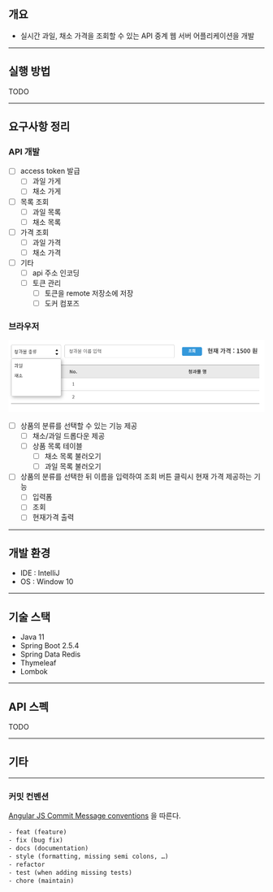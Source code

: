 
## 개요

- 실시간 과일, 채소 가격을 조회할 수 있는 API 중계 웹 서버 어플리케이션을 개발
---
## 실행 방법

TODO

---

## 요구사항 정리

### API 개발

- [ ] access token 발급
  - [ ] 과일 가게
  - [ ] 채소 가게
- [ ] 목록 조회
  - [ ] 과일 목록
  - [ ] 채소 목록
- [ ] 가격 조회
  - [ ] 과일 가격
  - [ ] 채소 가격
- [ ] 기타
  - [ ] api 주소 인코딩
  - [ ] 토큰 관리  
    - [ ] 토큰을 remote 저장소에 저장
    - [ ] 도커 컴포즈
  
### 브라우저

![images/main.png](image/main.png)

- [ ] 상품의 분류를 선택할 수 있는 기능 제공
  - [ ] 채소/과일 드롭다운 제공
  - [ ] 상품 목록 테이블
    - [ ] 채소 목록 불러오기
    - [ ] 과일 목록 불러오기
- [ ] 상품의 분류를 선택한 뒤 이름을 입력하여 조회 버튼 클릭시 현재 가격 제공하는 기능
  - [ ] 입력폼
  - [ ] 조회
  - [ ] 현재가격 출력
---
## 개발 환경

- IDE : IntelliJ
- OS : Window 10
---
## 기술 스택

- Java 11
- Spring Boot 2.5.4
- Spring Data Redis  
- Thymeleaf
- Lombok
---
## API 스펙

TODO

---
## 기타

---
### 커밋 컨벤션

[Angular JS Commit Message conventions](https://gist.github.com/stephenparish/9941e89d80e2bc58a153#allowed-type) 을 따른다.

```text
- feat (feature)
- fix (bug fix)
- docs (documentation)
- style (formatting, missing semi colons, …)
- refactor
- test (when adding missing tests)
- chore (maintain)
```